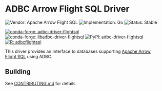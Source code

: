 <!---
  Licensed to the Apache Software Foundation (ASF) under one
  or more contributor license agreements.  See the NOTICE file
  distributed with this work for additional information
  regarding copyright ownership.  The ASF licenses this file
  to you under the Apache License, Version 2.0 (the
  "License"); you may not use this file except in compliance
  with the License.  You may obtain a copy of the License at

    http://www.apache.org/licenses/LICENSE-2.0

  Unless required by applicable law or agreed to in writing,
  software distributed under the License is distributed on an
  "AS IS" BASIS, WITHOUT WARRANTIES OR CONDITIONS OF ANY
  KIND, either express or implied.  See the License for the
  specific language governing permissions and limitations
  under the License.
-->

# ADBC Arrow Flight SQL Driver

![Vendor: Apache Arrow Flight SQL](https://img.shields.io/badge/vendor-Arrow%20Flight%20SQL-blue?style=flat-square)
![Implementation: Go](https://img.shields.io/badge/language-Go-violet?style=flat-square)
![Status: Stable](https://img.shields.io/badge/status-stable-green?style=flat-square)

[![conda-forge: adbc-driver-flightsql](https://img.shields.io/conda/vn/conda-forge/adbc-driver-flightsql?label=conda-forge%3A%20adbc-driver-flightsql&style=flat-square)](https://anaconda.org/conda-forge/adbc-driver-flightsql)
[![conda-forge: libadbc-driver-flightsql](https://img.shields.io/conda/vn/conda-forge/libadbc-driver-flightsql?label=conda-forge%3A%20libadbc-driver-flightsql&style=flat-square)](https://anaconda.org/conda-forge/libadbc-driver-flightsql)
[![PyPI: adbc-driver-flightsql](https://img.shields.io/pypi/v/adbc-driver-flightsql?style=flat-square)](https://pypi.org/project/adbc-driver-flightsql/)
[![R: adbcflightsql](https://img.shields.io/github/r-package/v/apache/arrow-adbc?filename=r%2Fadbcflightsql%2FDESCRIPTION&style=flat-square)](https://github.com/apache/arrow-adbc/tree/main/r/adbcflightsql)

This driver provides an interface to databases supporting
[Apache Arrow Flight SQL](https://arrow.apache.org/docs/format/FlightSql.html) using ADBC.

## Building

See [CONTRIBUTING.md](../../../CONTRIBUTING.md) for details.
